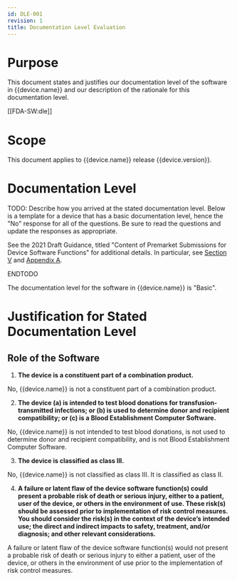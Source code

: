 ```yaml
---
id: DLE-001
revision: 1
title: Documentation Level Evaluation
---
```


# Purpose

This document states and justifies our documentation level of the software in {{device.name}} and our description of the rationale for this documentation level.

[[FDA-SW:dle]]

# Scope

This document applies to {{device.name}} release {{device.version}}.

# Documentation Level

TODO: Describe how you arrived at the stated documentation level. Below is a template for a device that has a basic documentation level, hence the "No" response for all of the questions. Be sure to read the questions and update the responses as appropriate.

See the 2021 Draft Guidance, titled "Content of Premarket Submissions for Device Software Functions" for additional details. In particular, see [Section V](https://innolitics.com/articles/premarket-submissions-for-device-software-functions/#v-documentation-level) and [Appendix A](https://innolitics.com/articles/premarket-submissions-for-device-software-functions/#appendix-a-documentation-level-examples).

ENDTODO

The documentation level for the software in {{device.name}} is "Basic".

# Justification for Stated Documentation Level

## Role of the Software

1. **The device is a constituent part of a combination product.**

No, {{device.name}} is not a constituent part of a combination product.

2. **The device (a) is intended to test blood donations for transfusion-transmitted infections; or (b) is used to determine donor and recipient compatibility; or (c) is a Blood Establishment Computer Software.**

No, {{device.name}} is not intended to test blood donations, is not used to determine donor and recipient compatibility, and is not Blood Establishment Computer Software.

3. **The device is classified as class III.**

No, {{device.name}} is not classified as class III. It is classified as class II.

4. **A failure or latent flaw of the device software function(s) could present a probable risk of death or serious injury, either to a patient, user of the device, or others in the environment of use. These risk(s) should be assessed prior to implementation of risk control measures. You should consider the risk(s) in the context of the device’s intended use; the direct and indirect impacts to safety, treatment, and/or diagnosis; and other relevant considerations.**

A failure or latent flaw of the device software function(s) would not present a probable risk of death or serious injury to either a patient, user of the device, or others in the environment of use prior to the implementation of risk control measures.